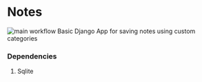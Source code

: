 # Notes
![main workflow](https://github.com/Zeddling/notes/actions/workflows/django.yml/badge.svg)
Basic Django App for saving notes using custom categories

### Dependencies
1. Sqlite